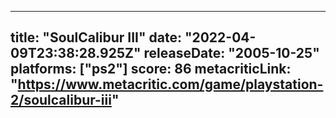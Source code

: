 
---
title: "SoulCalibur III"
date: "2022-04-09T23:38:28.925Z"
releaseDate: "2005-10-25"
platforms: ["ps2"]
score: 86
metacriticLink: "https://www.metacritic.com/game/playstation-2/soulcalibur-iii"
---
